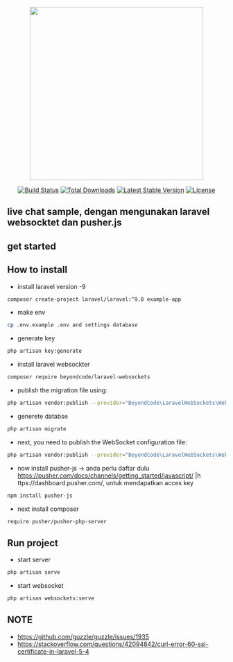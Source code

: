 <p align="center"><a href="https://laravel.com" target="_blank"><img src="https://raw.githubusercontent.com/laravel/art/master/logo-lockup/5%20SVG/2%20CMYK/1%20Full%20Color/laravel-logolockup-cmyk-red.svg" width="400"></a></p>

<p align="center">
<a href="https://travis-ci.org/laravel/framework"><img src="https://travis-ci.org/laravel/framework.svg" alt="Build Status"></a>
<a href="https://packagist.org/packages/laravel/framework"><img src="https://img.shields.io/packagist/dt/laravel/framework" alt="Total Downloads"></a>
<a href="https://packagist.org/packages/laravel/framework"><img src="https://img.shields.io/packagist/v/laravel/framework" alt="Latest Stable Version"></a>
<a href="https://packagist.org/packages/laravel/framework"><img src="https://img.shields.io/packagist/l/laravel/framework" alt="License"></a>
</p>

## live chat sample, dengan mengunakan laravel websocktet dan pusher.js

## get started

## How to install

-   install laravel version -9

```bash
composer create-project laravel/laravel:^9.0 example-app
```

-   make env

```bash
cp .env.example .env and settings database
```

-   generate key

```bash
php artisan key:generate
```

-   install laravel websockter

```bash
composer require beyondcode/laravel-websockets
```

-   publish the migration file using:

```bash
php artisan vendor:publish --provider="BeyondCode\LaravelWebSockets\WebSocketsServiceProvider" --tag="migrations"
```

-   generete databse

```bash
php artisan migrate
```

-   next, you need to publish the WebSocket configuration file:

```bash
php artisan vendor:publish --provider="BeyondCode\LaravelWebSockets\WebSocketsServiceProvider" --tag="config"
```

-   now install pusher-js -> anda perlu daftar dulu https://pusher.com/docs/channels/getting_started/javascript/ |h ttps://dashboard.pusher.com/, untuk mendapatkan acces key

```bash
npm install pusher-js
```

-   next install composer

```bash
require pusher/pusher-php-server
```

## Run project

-   start server

```bash
php artisan serve
```

-   start websocket

```bash
php artisan websockets:serve
```

## NOTE

-   https://github.com/guzzle/guzzle/issues/1935
-   https://stackoverflow.com/questions/42094842/curl-error-60-ssl-certificate-in-laravel-5-4
